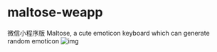 # maltose-weapp
微信小程序版 Maltose, a cute emoticon keyboard which can generate random emoticon
![img](https://ooo.0o0.ooo/2017/01/28/588c910d30e54.gif)
